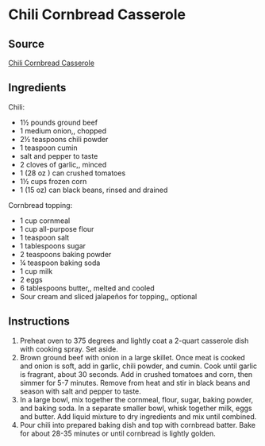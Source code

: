 # Chili Cornbread Casserole

## Source
[Chili Cornbread Casserole](https://belleofthekitchen.com/chili-cornbread-casserole/)

## Ingredients
Chili:
- 1½ pounds ground beef
- 1 medium onion,, chopped
- 2½ teaspoons chili powder
- 1 teaspoon cumin
- salt and pepper to taste
- 2 cloves of garlic,, minced
- 1 (28 oz ) can crushed tomatoes
- 1½ cups frozen corn
- 1 (15 oz) can black beans, rinsed and drained

Cornbread topping:
- 1 cup cornmeal
- 1 cup all-purpose flour
- 1 teaspoon salt
- 1 tablespoons sugar
- 2 teaspoons baking powder
- ¼ teaspoon baking soda
- 1 cup milk
- 2 eggs
- 6 tablespoons butter,, melted and cooled
- Sour cream and sliced jalapeños for topping,, optional

## Instructions
1. Preheat oven to 375 degrees and lightly coat a 2-quart casserole dish with cooking spray. Set aside.
2. Brown ground beef with onion in a large skillet. Once meat is cooked and onion is soft, add in garlic, chili powder, and cumin. Cook until garlic is fragrant, about 30 seconds. Add in crushed tomatoes and corn, then simmer for 5-7 minutes. Remove from heat and stir in black beans and season with salt and pepper to taste.
3. In a large bowl, mix together the cornmeal, flour, sugar, baking powder, and baking soda. In a separate smaller bowl, whisk together milk, eggs and butter. Add liquid mixture to dry ingredients and mix until combined.
4. Pour chili into prepared baking dish and top with cornbread batter. Bake for about 28-35 minutes or until cornbread is lightly golden.